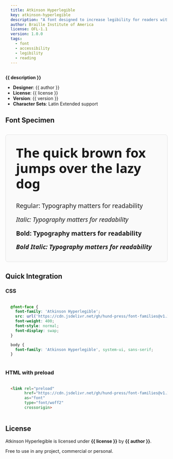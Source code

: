 ```yaml
---
title: Atkinson Hyperlegible
key: atkinson-hyperlegible
description: "A font designed to increase legibility for readers with low vision by emphasizing character recognition"
author: Braille Institute of America
license: OFL-1.1
version: 1.0.0
tags:
  - font
  - accessibility
  - legibility
  - reading
---
```


**{{ description }}**

- **Designer**: {{ author }}
- **License**: {{ license }}
- **Version**: {{ version }}
- **Character Sets**: Latin Extended support

## Font Specimen

<div class="specimen-showcase">
  <div class="specimen-large" data-font="atkinson-hyperlegible">
    <h2>The quick brown fox jumps over the lazy dog</h2>
  </div>
  <div class="specimen-weights" data-font="atkinson-hyperlegible">
    <div class="weight-demo" data-weight="400">Regular: Typography matters for readability</div>
    <div class="weight-demo" data-weight="400" data-style="italic">Italic: Typography matters for readability</div>
    <div class="weight-demo" data-weight="700">Bold: Typography matters for readability</div>
    <div class="weight-demo" data-weight="700" data-style="italic">Bold Italic: Typography matters for readability</div>
  </div>
</div>

## Quick Integration

### CSS

```css
@font-face {
  font-family: 'Atkinson Hyperlegible';
  src: url('https://cdn.jsdelivr.net/gh/hund-press/font-families@v1.2.0/atkinson-hyperlegible/fonts/webfonts/AtkinsonHyperlegible-Regular.woff2') format('woff2');
  font-weight: 400;
  font-style: normal;
  font-display: swap;
}

body {
  font-family: 'Atkinson Hyperlegible', system-ui, sans-serif;
}
```

### HTML with preload

```html
<link rel="preload" 
      href="https://cdn.jsdelivr.net/gh/hund-press/font-families@v1.2.0/atkinson-hyperlegible/fonts/webfonts/AtkinsonHyperlegible-Regular.woff2" 
      as="font" 
      type="font/woff2" 
      crossorigin>
```

## License

Atkinson Hyperlegible is licensed under **{{ license }}** by **{{ author }}**.

Free to use in any project, commercial or personal.

<style>
.specimen-showcase {
  margin: 2rem 0;
  padding: 2rem;
  border: 1px solid #e1e1e1;
  border-radius: 8px;
  background: #fafafa;
}

.specimen-large h2 {
  font-size: 2.5rem;
  margin: 0 0 2rem 0;
  line-height: 1.2;
}

.specimen-weights {
  display: flex;
  flex-direction: column;
  gap: 1rem;
}

.weight-demo {
  font-size: 1.2rem;
  line-height: 1.4;
}

[data-font="atkinson-hyperlegible"] {
  font-family: 'Atkinson Hyperlegible', system-ui, sans-serif;
}

[data-weight="400"] { font-weight: 400; }
[data-weight="700"] { font-weight: 700; }
[data-style="italic"] { font-style: italic; }

pre {
  background: #f5f5f5;
  padding: 1rem;
  border-radius: 4px;
  overflow-x: auto;
}
</style>